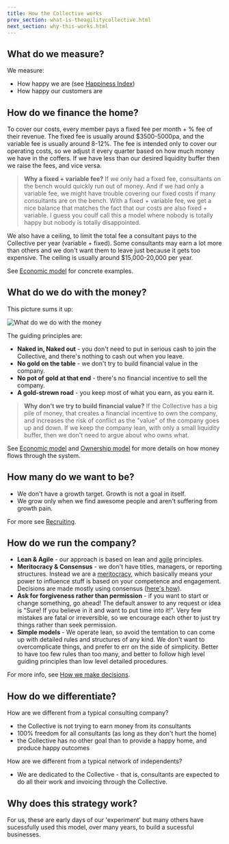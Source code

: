 ```yaml
---
title: How the Collective works
prev_section: what-is-theagilitycollective.html
next_section: why-this-works.html
---
```



What do we measure?
-------------------

We measure:

-   How happy we are (see [Happiness Index](happiness-index.html))
-   How happy our customers are

How do we finance the home?
---------------------------

To cover our costs, every member pays a fixed fee per month + % fee of their revenue. The fixed fee is usually around  $3500-5000pa, and the variable fee is usually around 8-12%. The fee is intended only to cover our operating costs, so we adjust it every quarter based on how much money we have in the coffers. If we have less than our desired liquidity buffer then we raise the fees, and vice versa.

> **Why a fixed + variable fee?** If we only had a fixed fee, consultants on the bench would quickly run out of money. And if we had only a variable fee, we might have trouble covering our fixed costs if many consultants are on the bench. With a fixed + variable fee, we get a nice balance that matches the fact that our costs are also fixed + variable. I guess you coulf call this a model where nobody is totally happy but nobody is totally disappointed.

We also have a ceiling, to limit the total fee a consultant pays to the Collective per year (variable + fixed). Some consultants may earn a lot more than others and we don't want them to leave just because it gets too expensive. The ceiling is usually around $15,000-20,000 per year.

See [Economic model](economic-model.html) for concrete examples.

What do we do with the money?
-----------------------------

This picture sums it up:

![What do we do with the money](../assets/WhatDoWeDoWithTheMoney.png "What do we do with the money")

The guiding principles are:

-   **Naked in, Naked out** - you don't need to put in serious cash to join the Collective, and there's nothing to cash out when you leave.
-   **No gold on the table** - we don't try to build financial value in the company.
-   **No pot of gold at that end** - there's no financial incentive to sell the company.
-   **A gold-strewn road** - you keep most of what you earn, as you earn it.

> **Why don't we try to build financial value?** If the Collective has a big pile of money, that creates a financial incentive to own the company, and increases the risk of conflict as the "value" of the company goes up and down. If we keep the company lean, with only a small liquidity buffer, then we don't need to argue about who owns what.

See [Economic model](economic-model.html) and [Ownership model](ownership-model.html) for more details on how money flows through the system.

How many do we want to be?
--------------------------

-   We don't have a growth target. Growth is not a goal in itself.
-   We grow only when we find awesome people and aren't suffering from growth pain.

For more see [Recruiting](recruiting.html).

How do we run the company?
--------------------------

-   **Lean & Agile** - our approach is based on lean and [agile](http://agilemanifesto.org) principles.
-   **Meritocracy & Consensus** - we don't have titles, managers, or reporting structures. Instead we are a [meritocracy](http://en.wikipedia.org/wiki/Meritocracy), which basically means your power to influence stuff is based on your competence and engagement. Decisions are made mostly using consensus ([here's how](decisions.html)).
-   **Ask for forgiveness rather than permission** - if you want to start or change something, go ahead! The default answer to any request or idea is "Sure! If you believe in it and want to put time into it!". Very few mistakes are fatal or irreversible, so we encourage each other to just try things rather than seek permission.
-   **Simple models** - We operate lean, so avoid the temtation to can come up with detailed rules and structures of any kind. We don't want to overcomplicate things, and prefer to err on the side of simplicity. Better to have too few rules than too many, and better to follow high level guiding principles than low level detailed procedures.

For more info, see [How we make decisions](decisions.html).

How do we differentiate?
------------------------

How are we different from a typical consulting company?

-   the Collective is not trying to earn money from its consultants
-   100% freedom for all consultants (as long as they don't hurt the home)
-   the Collective has no other goal than to provide a happy home, and produce happy outcomes

How are we different from a typical network of independents?

-   We are dedicated to the Collective - that is, consultants are expected to do all their work and invoicing through the Collective.

Why does this strategy work?
----------------------------

For us, these are early days of our 'experiment' but many others have sucessfully used this model, over many years, to build a sucessful businesses.

